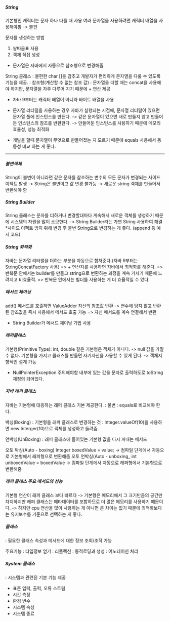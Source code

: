 ##### String
기본형인 캐릭터는 문자 하나 다룰 때 사용
여러 문자열을 사용하려면 캐릭터 배열을 사용해야함 -> 불편

문자를 생성하는 방법
 1. 쌍따옴표 사용
 2. 객체 직접 생성

* 문자열은 자바에서 자동으로 참조형으로 변경해줌

String 클래스 :  불편한 char []을 감추고 개발자가 편리하게 문자열을 다룰 수 있도록 기능을 제공.
                   :  참조형(계산할 수 없는 참조 값)
                   : 문자열을 더할 때는 concat을 사용해야 하지만, 문자열을 자주 다루어 지기 때문에 + 연산 제공
* 자바 9부터는 캐릭터 배열이 아니라 바이트 배열을 사용


* 문자열 리터럴을 사용하는 경우 자바가 실행되는 시점에, 문자열 리터럴이 있으면 문자열 풀에 인스턴스를 만든다.
   -> 같은 문자열이 있으면 새로 만들지 않고 만들어 둔 인스턴스의 참조를 반환한다.
   -> 만들어둔 인스턴스를 사용하기 때문에 메모리 효율성, 성능 최적화

* 개발을 할때 문자열이 무엇으로 만들어졌는 지 모르기 때문에 equals 사용해서 동등성 비교 하는 게 좋다.
---

##### 불변객체
String이 불변이 아니라면 같은 문자를 참조하는 변수의 모든 문자가 변경되는 사이드 이펙트 발생
-> String은 불변이고 값 변경 불가능 -> 새로운 string 객체를 만들어서 반환해야 함


##### String Builder
String 클래스는 문자를 더하거나 변경할대마다 계속해서 새로운 객체를 생성하기 때문에 시스템의
자원을 많이 소모한다.
-> String Builder라는 가변 String 사용하여 해결  
*사이드 이펙트 방지 위해 변경 후 불변 String으로 변경하는 게 좋다. 
(append 등 예시 코드)

##### String 최적화
자바는 문자열 리터럴을 더하는 부분을 자동으로 합쳐준다.(자바 9부터는 StringConcatFactory 사용)
=> + 연산자를 사용하면 자바에서 최적화를 해준다.
=> 반복문 안에서는 builder를 만들고 string으로 변환하는 과정을 계속 거치기 때문에 느려지고 비효율적.
    => 반복문 안에서는 빌더를 사용하는 게 더 효율적일 수 있다.

##### 메서드 체이닝
add()  메서드를 호출하면 ValueAdder 자신의 참조값 반환 
   -> 변수에 담지 않고 반환된 참조값을 즉시 사용해서 메서드 호출 가능
   => 자신 메서드를 계속 연결해서 반환 

 * String Builder가 메서드 체이닝 기법 사용

##### 래퍼클래스
기본형(Primitive Type): int, double 같은 기본형은 객체가 아니다. -> null 값을 가질 수 없다.
기본형을 가지고 클래스를 만들면 자기자신을 사용할 수 있게 된다. -> 객체지향적인 설계 가능
* NullPointerException 주의해야함
내부에 있는 값을 문자로 출력하도로 toString 재정의 되어있다. 

##### 자바 래퍼 클래스
자바는 기본형에 대응하는 래퍼 클래스 기본 제공한다.
 : 불변
 : equals로 비교해야 한다.

박싱(Boxing)
: 기본형을 래퍼 클래스로 변경하는 것
: Integer.valueOf(10)을 사용하면 new Interger(10)으로 객체를 생성하고 돌려줌.
 
언박싱(UnBoxing)
: 래퍼 클래스에 들어있는 기본형 값을 다시 꺼내는 메서드

 오토 박싱(Auto - boxing)
Integer boxedValue = value; -> 컴파일 단계에서 자동으로 기본형에서 래퍼형으로 변환해줌
오토 언박싱(Auto - unboxing_
int unboxedValue = boxedValue -> 컴파일 단계에서 자동으로 래퍼형에서 기본형으로 변환해줌


##### 래퍼 클래스 주요 메서드와 성능
기본형 연산이 래퍼 클래스 보다 빠르다 
-> 기본형은 메모리에서 그 크기만큼의 공간만 차지하지만 래퍼 클래스는 메타데이터를 포함하므로 
   더 많은 메모리를 사용하기 때문이다.
-> 하지만 cpu 연산을 많이 사용하는 게 아니면 큰 차이는 없기 때문에 최적화보다는
    유지보수를 기준으로 선택하는 게 좋다.

##### 클래스 
: 필요한 클래스 속성과 메서드에 대한 정보 조회/조작 가능

주요기능
: 타입정보 얻기
: 리플렉션
: 동적로딩과 생성
: 어노테이션 처리

##### System 클래스
: 시스템과 관련된 기본 기능 제공
- 표준 입력, 출력, 오류 스트림
- 시간 측정
- 환경 변수
- 시스템 속성
- 시스템 종료
